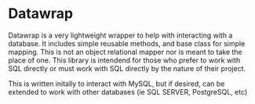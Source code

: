 # Datawrap

Datawrap is a very lightweight wrapper to help with interacting with a database. 
It includes simple reusable methods, and base class for simple mapping. 
This is not an object relational mapper nor is meant to take the place of one.
This library is intendend for those who prefer to work with SQL directly or must work with SQL directly
by the nature of their project.

This is written initally to interact with MySQL, but if desired, can be extended to work with
other databases  (ie SQL SERVER, PostgreSQL, etc)